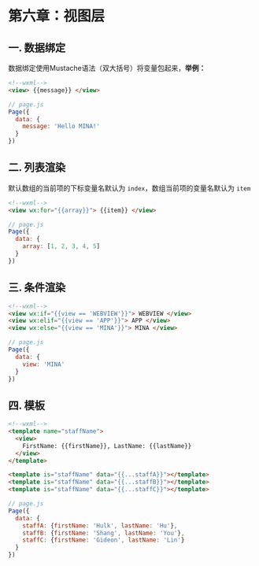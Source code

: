 # 第六章：视图层

## 一. 数据绑定

数据绑定使用Mustache语法（双大括号）将变量包起来，**举例：**

```html
<!--wxml-->
<view> {{message}} </view>
```

```js
// page.js
Page({
  data: {
    message: 'Hello MINA!'
  }
})
```

## 二. 列表渲染
默认数组的当前项的下标变量名默认为 `index`，数组当前项的变量名默认为 `item`
```html
<!--wxml-->
<view wx:for="{{array}}"> {{item}} </view>
```
```js
// page.js
Page({
  data: {
    array: [1, 2, 3, 4, 5]
  }
})
```

## 三. 条件渲染

```html
<!--wxml-->
<view wx:if="{{view == 'WEBVIEW'}}"> WEBVIEW </view>
<view wx:elif="{{view == 'APP'}}"> APP </view>
<view wx:else="{{view == 'MINA'}}"> MINA </view>
```
```js
// page.js
Page({
  data: {
    view: 'MINA'
  }
})
```

## 四. 模板

```html
<!--wxml-->
<template name="staffName">
  <view>
    FirstName: {{firstName}}, LastName: {{lastName}}
  </view>
</template>

<template is="staffName" data="{{...staffA}}"></template>
<template is="staffName" data="{{...staffB}}"></template>
<template is="staffName" data="{{...staffC}}"></template>
```
```js
// page.js
Page({
  data: {
    staffA: {firstName: 'Hulk', lastName: 'Hu'},
    staffB: {firstName: 'Shang', lastName: 'You'},
    staffC: {firstName: 'Gideon', lastName: 'Lin'}
  }
})
```

<comment/>